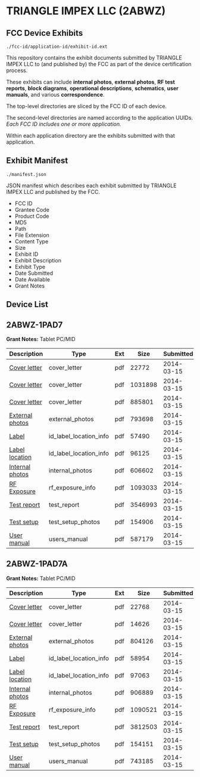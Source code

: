 # TRIANGLE IMPEX LLC (2ABWZ)
## FCC Device Exhibits

```
./fcc-id/application-id/exhibit-id.ext
```

This repository contains the exhibit documents submitted by TRIANGLE IMPEX LLC to (and published by) the FCC as part of the device certification process.

These exhibits can include **internal photos**, **external photos**, **RF test reports**, **block diagrams**, **operational descriptions**, **schematics**, **user manuals**, and various **correspondence**.

The top-level directories are sliced by the FCC ID of each device.

The second-level directories are named according to the application UUIDs. *Each FCC ID includes one or more application.*

Within each application directory are the exhibits submitted with that application. 

## Exhibit Manifest

```
./manifest.json
```

JSON manifest which describes each exhibit submitted by TRIANGLE IMPEX LLC and published by the FCC.

- FCC ID
- Grantee Code
- Product Code
- MD5
- Path
- File Extension
- Content Type
- Size
- Exhibit ID
- Exhibit Description
- Exhibit Type
- Date Submitted
- Date Available
- Grant Notes

## Device List
## 2ABWZ-1PAD7
**Grant Notes:** Tablet PC/MID

| Description | Type | Ext | Size | Submitted | Available |
| ----------- | ---- | --- | ---- | --------- | --------- |
| [Cover letter](2ABWZ-1PAD7/c128aeea45797e6c1c9ddbd4dfbef9ac/2216570.pdf) | cover_letter | pdf | 22772 | 2014-03-15 | 2014-03-15 |
| [Cover letter](2ABWZ-1PAD7/c128aeea45797e6c1c9ddbd4dfbef9ac/2216571.pdf) | cover_letter | pdf | 1031898 | 2014-03-15 | 2014-03-15 |
| [Cover letter](2ABWZ-1PAD7/c128aeea45797e6c1c9ddbd4dfbef9ac/2216572.pdf) | cover_letter | pdf | 885801 | 2014-03-15 | 2014-03-15 |
| [External photos](2ABWZ-1PAD7/c128aeea45797e6c1c9ddbd4dfbef9ac/2216573.pdf) | external_photos | pdf | 793698 | 2014-03-15 | 2014-03-15 |
| [Label](2ABWZ-1PAD7/c128aeea45797e6c1c9ddbd4dfbef9ac/2216574.pdf) | id_label_location_info | pdf | 57490 | 2014-03-15 | 2014-03-15 |
| [Label location](2ABWZ-1PAD7/c128aeea45797e6c1c9ddbd4dfbef9ac/2216575.pdf) | id_label_location_info | pdf | 96125 | 2014-03-15 | 2014-03-15 |
| [Internal photos](2ABWZ-1PAD7/c128aeea45797e6c1c9ddbd4dfbef9ac/2216576.pdf) | internal_photos | pdf | 606602 | 2014-03-15 | 2014-03-15 |
| [RF Exposure](2ABWZ-1PAD7/c128aeea45797e6c1c9ddbd4dfbef9ac/2216578.pdf) | rf_exposure_info | pdf | 1093033 | 2014-03-15 | 2014-03-15 |
| [Test report](2ABWZ-1PAD7/c128aeea45797e6c1c9ddbd4dfbef9ac/2216581.pdf) | test_report | pdf | 3546993 | 2014-03-15 | 2014-03-15 |
| [Test setup](2ABWZ-1PAD7/c128aeea45797e6c1c9ddbd4dfbef9ac/2216582.pdf) | test_setup_photos | pdf | 154906 | 2014-03-15 | 2014-03-15 |
| [User manual](2ABWZ-1PAD7/c128aeea45797e6c1c9ddbd4dfbef9ac/2216583.pdf) | users_manual | pdf | 587179 | 2014-03-15 | 2014-03-15 |
## 2ABWZ-1PAD7A
**Grant Notes:** Tablet PC/MID

| Description | Type | Ext | Size | Submitted | Available |
| ----------- | ---- | --- | ---- | --------- | --------- |
| [Cover letter](2ABWZ-1PAD7A/0042ffc0c23f50bb4b7d27611a38251e/2216556.pdf) | cover_letter | pdf | 22768 | 2014-03-15 | 2014-03-15 |
| [Cover letter](2ABWZ-1PAD7A/0042ffc0c23f50bb4b7d27611a38251e/2216557.pdf) | cover_letter | pdf | 14626 | 2014-03-15 | 2014-03-15 |
| [External photos](2ABWZ-1PAD7A/0042ffc0c23f50bb4b7d27611a38251e/2216558.pdf) | external_photos | pdf | 804126 | 2014-03-15 | 2014-03-15 |
| [Label](2ABWZ-1PAD7A/0042ffc0c23f50bb4b7d27611a38251e/2216559.pdf) | id_label_location_info | pdf | 58954 | 2014-03-15 | 2014-03-15 |
| [Label location](2ABWZ-1PAD7A/0042ffc0c23f50bb4b7d27611a38251e/2216560.pdf) | id_label_location_info | pdf | 97063 | 2014-03-15 | 2014-03-15 |
| [Internal photos](2ABWZ-1PAD7A/0042ffc0c23f50bb4b7d27611a38251e/2216561.pdf) | internal_photos | pdf | 906889 | 2014-03-15 | 2014-03-15 |
| [RF Exposure](2ABWZ-1PAD7A/0042ffc0c23f50bb4b7d27611a38251e/2216563.pdf) | rf_exposure_info | pdf | 1090521 | 2014-03-15 | 2014-03-15 |
| [Test report](2ABWZ-1PAD7A/0042ffc0c23f50bb4b7d27611a38251e/2216566.pdf) | test_report | pdf | 3812503 | 2014-03-15 | 2014-03-15 |
| [Test setup](2ABWZ-1PAD7A/0042ffc0c23f50bb4b7d27611a38251e/2216567.pdf) | test_setup_photos | pdf | 154151 | 2014-03-15 | 2014-03-15 |
| [User manual](2ABWZ-1PAD7A/0042ffc0c23f50bb4b7d27611a38251e/2216568.pdf) | users_manual | pdf | 743185 | 2014-03-15 | 2014-03-15 |
